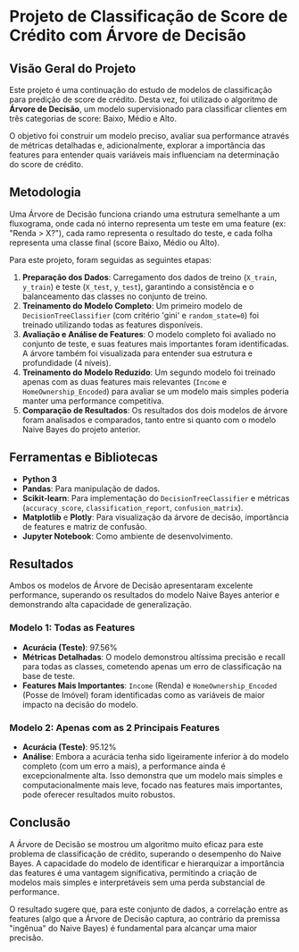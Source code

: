 # Projeto de Classificação de Score de Crédito com Árvore de Decisão

## Visão Geral do Projeto

Este projeto é uma continuação do estudo de modelos de classificação para predição de score de crédito. Desta vez, foi utilizado o algoritmo de **Árvore de Decisão**, um modelo supervisionado para classificar clientes em três categorias de score: Baixo, Médio e Alto.

O objetivo foi construir um modelo preciso, avaliar sua performance através de métricas detalhadas e, adicionalmente, explorar a importância das features para entender quais variáveis mais influenciam na determinação do score de crédito.

## Metodologia

Uma Árvore de Decisão funciona criando uma estrutura semelhante a um fluxograma, onde cada nó interno representa um teste em uma feature (ex: "Renda > X?"), cada ramo representa o resultado do teste, e cada folha representa uma classe final (score Baixo, Médio ou Alto).

Para este projeto, foram seguidas as seguintes etapas:
1.  **Preparação dos Dados**: Carregamento dos dados de treino (`X_train`, `y_train`) e teste (`X_test`, `y_test`), garantindo a consistência e o balanceamento das classes no conjunto de treino.
2.  **Treinamento do Modelo Completo**: Um primeiro modelo de `DecisionTreeClassifier` (com critério 'gini' e `random_state=0`) foi treinado utilizando todas as features disponíveis.
3.  **Avaliação e Análise de Features**: O modelo completo foi avaliado no conjunto de teste, e suas features mais importantes foram identificadas. A árvore também foi visualizada para entender sua estrutura e profundidade (4 níveis).
4.  **Treinamento do Modelo Reduzido**: Um segundo modelo foi treinado apenas com as duas features mais relevantes (`Income` e `HomeOwnership_Encoded`) para avaliar se um modelo mais simples poderia manter uma performance competitiva.
5.  **Comparação de Resultados**: Os resultados dos dois modelos de árvore foram analisados e comparados, tanto entre si quanto com o modelo Naive Bayes do projeto anterior.

## Ferramentas e Bibliotecas

* **Python 3**
* **Pandas**: Para manipulação de dados.
* **Scikit-learn**: Para implementação do `DecisionTreeClassifier` e métricas (`accuracy_score`, `classification_report`, `confusion_matrix`).
* **Matplotlib** e **Plotly**: Para visualização da árvore de decisão, importância de features e matriz de confusão.
* **Jupyter Notebook**: Como ambiente de desenvolvimento.

## Resultados

Ambos os modelos de Árvore de Decisão apresentaram excelente performance, superando os resultados do modelo Naive Bayes anterior e demonstrando alta capacidade de generalização.

### Modelo 1: Todas as Features
* **Acurácia (Teste)**: 97.56%
* **Métricas Detalhadas**: O modelo demonstrou altíssima precisão e recall para todas as classes, cometendo apenas um erro de classificação na base de teste.
* **Features Mais Importantes**: `Income` (Renda) e `HomeOwnership_Encoded` (Posse de Imóvel) foram identificadas como as variáveis de maior impacto na decisão do modelo.

### Modelo 2: Apenas com as 2 Principais Features
* **Acurácia (Teste)**: 95.12%
* **Análise**: Embora a acurácia tenha sido ligeiramente inferior à do modelo completo (com um erro a mais), a performance ainda é excepcionalmente alta. Isso demonstra que um modelo mais simples e computacionalmente mais leve, focado nas features mais importantes, pode oferecer resultados muito robustos.

## Conclusão

A Árvore de Decisão se mostrou um algoritmo muito eficaz para este problema de classificação de crédito, superando o desempenho do Naive Bayes. A capacidade do modelo de identificar e hierarquizar a importância das features é uma vantagem significativa, permitindo a criação de modelos mais simples e interpretáveis sem uma perda substancial de performance.

O resultado sugere que, para este conjunto de dados, a correlação entre as features (algo que a Árvore de Decisão captura, ao contrário da premissa "ingênua" do Naive Bayes) é fundamental para alcançar uma maior precisão.
